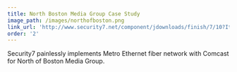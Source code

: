 ```yaml
---
title: North Boston Media Group Case Study
image_path: /images/northofboston.png
link_url: 'http://www.security7.net/component/jdownloads/finish/7/10?Itemid=0'
order: '2'
---
```



Security7 painlessly implements Metro Ethernet fiber network with Comcast for North of Boston Media Group.